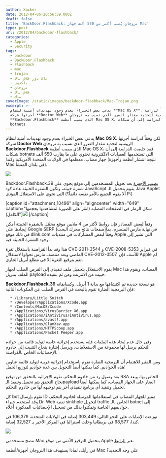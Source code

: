 ```yaml
---
author: Xacker
date: 2012-04-06T20:56:59.000Z
draft: false
title: 'BackDoor.Flashback: تروجان يُصيب أكثر من 550 ألف جهاز Mac'
type: post
url: /2012/04/backdoor-flashback/
categories:
  - Apple
  - Security
tags:
  - backdoor
  - BackDoor.Flashback
  - Flashback
  - mac
  - trojan
  - باك دور فلاش باك
  - باكدور
  - تروجان
  - فلاش باك
  - ماك
coverImage: /static/images/backdoor-flashback/Mac-Trojan.png
excerpt: >-
  يدعي بعض الخبراء بعدم وجود تهديدات أمنية لنظام **Mac OS X**، لكن وفقاً لدراسة
  أجرتها شركة **Doctor Web** الروسية لتحديد مقدار الضرر الذي تسبب به تروجان
  **Backdoor.Flashback** الذي يصيب أنظمة Mac OS X، فقد خلصت الدراسة إلى أن شبكات
  botnets
---
```

يدعي بعض الخبراء بعدم وجود تهديدات أمنية لنظام **Mac OS X**، لكن وفقاً لدراسة أجرتها شركة **Doctor Web** الروسية لتحديد مقدار الضرر الذي تسبب به تروجان **Backdoor.Flashback** الذي يصيب أنظمة Mac OS X، فقد خلصت الدراسة إلى أن شبكات botnets التي تستخدمها العصابات الالكترونية تحتوي على ما يقارب 550 ألف جهاز مصاب، معظمها في الولايات المتحدة الأمريكية وكندا (نتيجة انتشار أنظمة وأجهزة Mac في بلدان المنشأ).

![](/static/images/backdoor-flashback/Mac-Trojan.png)

Backdoor.Flashback.39 [يصيب الأجهزة](http://news.drweb.com/show/?i=2341) بعد تحويل المستخدمين إلى موقع يحوي على شفرة خبيثة، وتكون الشفرة الخبيثة عادة كود JavaScript يقوم بتحميل الـ Java Applet التي تحوي على الاستغلال المؤذي (ألا يقوم الجميع بالأمر نفسه دائماً؟ P:)

\[caption id="attachment\_10496" align="aligncenter" width="649" caption="شكل الرماز في الصفحات المصابة (انقر على الصورة لمشاهدتها بحجمها الكامل)"]![](/static/images/backdoor-flashback/flashback.png) \[/caption]

وفقاً لبعض المصادر فإن روابط لأكثر من 4 ملايين موقع محمّل بالشفرة الخبيثة أمكن إيجادها على Google SERP (صفحات نتائج محرك البحث)في نهاية مارس المنصرم، بما في ذلك موقع dlink.com وفقاً لبعض المشاركات في منتديات Apple التي تشير إلى وجود الشفرة الخبيثة فيه.

هذا وقد بدأ القراصنة باستغلال ثغرة CVE-2011-3544 و CVE-2008-5353 في فبراير الماضي وبعد منتصف مارس تحولوا لاستغلال CVE-2012-0507. للأسف فإن Apple لم تقم بترقيع الثغرة إلا في مطلع أبريل الجاري.

يقوم الاستغلال بتحميل ملف تنفيذي إلى القرص الصلب لجهاز Mac المصاب، ويقوم هذا الملف بتنزيل payload خبيث من الانترنت ومن ثم تنفيذه.

**Backdoor.Flashback.39** هو نسخة جديدة تم اكتشافها مع بداية 1 أبريل، وكسابقاته فإن البرمجية الضارة تقوم بالبحث في القرص الصلب عن المكونات التالية:

~~~
  * /Library/Little Snitch
  * /Developer/Applications/Xcode.app
  * /Contents/MacOS/Xcode
  * /Applications/VirusBarrier X6.app
  * /Applications/iAntiVirus/iAntiVirus.app
  * /Applications/avast!.app
  * /Applications/ClamXav.app
  * /Applications/HTTPScoop.app
  * /Applications/Packet Peeper.app
~~~

وفي حال عدم إيجاد هذه الملفات فإنه يستخدم إجرائية خاصة لتوليد قائمة من خوادم التحكم يرسل لها مجموعة من الاستعلامات، ويرسل إشارة بنجاح التثبيت إلى خادوم الإحصائيات الخاص بالقراصنة.

ومن المثير للاهتمام أن البرمجية الضارة تقوم باستخدام إجرائية غريبة لتوليد قائمة عناوين هذه الخواديم. كما يمكنها أيضاً التحويل بين عدة خواديم لتوزيع الحمل!

بعد وصول رد من خادوم التحكم، تقوم الإجرائية بالتحقق من توقيع RSA الخاص بها، وبعد نجاح التحقق يتم تحميل وتنفيذ الـpayload الضار على الجهاز المصاب، كما يمكنها أيضاً تحميل وتنفيذ أي برنامج تنفيذي آخر يتم توجيهه لها من خادوم التحكم.

كل bot تقوم بإرسال ID مميز للجهاز المصاب في استعلاماتها المرسلة لخادوم التحكم، وقد استخدم خبراء Dr. Web تقنية sinkhole لتحويل traffic الخاص بالـ botnet إلى خواديمهم الخاصة وتمكنوا بذلك من تسجيل الإحصائيات المذكورة أعلاه.

توزعت الإصابات على النحو التالي: 303,449 إصابة في الولايات المتحدة، 106,379 في كندا، 68,577 في بريطانيا وحلت استراليا في المركز الأخير بـ 32,527 إصابة.

![](/static/images/backdoor-flashback/map2.1.png)

ننصح مستخدمي Mac بتحميل الترقيع الأمني من موقع Apple عبر [الرابط](http://support.apple.com/kb/HT5228).

في رأيك، لماذا يستهدف هذا التروجان أجهزة/أنظمة Mac على وجه التحديد؟
